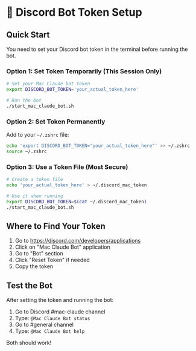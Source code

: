 # 🔑 Discord Bot Token Setup

## Quick Start

You need to set your Discord bot token in the terminal before running the bot.

### Option 1: Set Token Temporarily (This Session Only)
```bash
# Set your Mac Claude bot token
export DISCORD_BOT_TOKEN='your_actual_token_here'

# Run the bot
./start_mac_claude_bot.sh
```

### Option 2: Set Token Permanently
Add to your `~/.zshrc` file:
```bash
echo 'export DISCORD_BOT_TOKEN="your_actual_token_here"' >> ~/.zshrc
source ~/.zshrc
```

### Option 3: Use a Token File (Most Secure)
```bash
# Create a token file
echo 'your_actual_token_here' > ~/.discord_mac_token

# Use it when running
export DISCORD_BOT_TOKEN=$(cat ~/.discord_mac_token)
./start_mac_claude_bot.sh
```

## Where to Find Your Token

1. Go to https://discord.com/developers/applications
2. Click on "Mac Claude Bot" application
3. Go to "Bot" section
4. Click "Reset Token" if needed
5. Copy the token

## Test the Bot

After setting the token and running the bot:

1. Go to Discord #mac-claude channel
2. Type: `@Mac Claude Bot status`
3. Go to #general channel  
4. Type: `@Mac Claude Bot help`

Both should work!